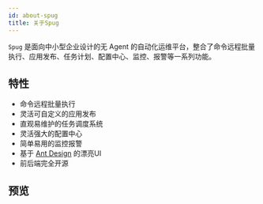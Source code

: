 ```yaml
---
id: about-spug
title: 关于Spug
---
```


`Spug` 是面向中小型企业设计的无 Agent 的自动化运维平台，整合了命令远程批量执行、应用发布、任务计划、配置中心、监控、报警等一系列功能。

## 特性

- 命令远程批量执行
- 灵活可自定义的应用发布
- 直观易维护的任务调度系统
- 灵活强大的配置中心
- 简单易用的监控报警
- 基于 [Ant Design](https://ant-design.gitee.io/) 的漂亮UI
- 前后端完全开源

## 预览



